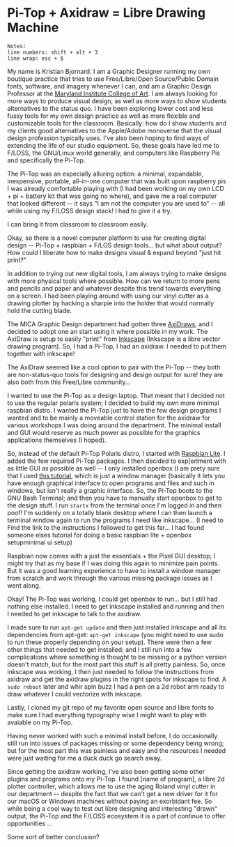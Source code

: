 # Pi-Top + Axidraw = Libre Drawing Machine

```
Notes:
line numbers: shift + alt + 3
line wrap: esc + $
```

My name is Kristian Bjornard. I am a Graphic Designer running my own boutique practice that tries to use Free/Libre/Open Source/Public Domain  fonts, software, and imagery whenever I can, and am a Graphic Design Professor at the [Maryland Institute College of Art](http://www.mica.edu). I am always looking for more ways to produce visual design, as well as more ways to show students alternatives to the status quo. I have been exploring lower cost and less fussy tools for my own design practice as well as more flexible and customizable tools for the classroom. Basically: how do I show students and my clients good alternatives to the Apple/Adobe monoverse that the visual design profession typically uses. I've also been hoping to find ways of extending the life of our studio equipment. So, these goals have led me to F/LOSS, the GNU/Linux world generally, and computers like Raspberry Pis and specifically the Pi-Top.

The Pi-Top was an especially alluring option: a minimal, expandable, inexpensive, portable, all-in-one computer that was built upon raspberry pis I was already comfortable playing with (I had been working on my own LCD + pi + battery kit that was going no where), and gave me a real computer that looked different -- it says "I am not the computer you are used to" -- all while using my F/LOSS design stack! I had to give it a try.

I can bring it from classroom to classroom easily.

Okay, so there is a novel computer platform to use for creating digital design -- Pi-Top + raspbian + F/LOS design tools... but what about output? How could I liberate how to make designs visual & expand beyond "just hit print?"

In addition to trying out new digital tools, I am always trying to make designs with more physical tools where possible. How can we return to more pens and pencils and paper and whatever despite this trend towards everything on a screen. I had been playing around with using our vinyl cutter as a drawing plotter by hacking a sharpie into the holder that would normally hold the cutting blade. 

The MICA Graphic Design department had gotten three [AxiDraws](https://shop.evilmadscientist.com/846), and I decided to adopt one an start using it where possible in my work. The AxiDraw is setup to easily "print" from [Inkscape](https://inkscape.org/) (Inkscape is a libre vector drawing program). So, I had a Pi-Top, I had an axidraw. I needed to put them together with inkscape!

The AxiDraw seemed like a cool option to pair with the Pi-Top -- they both are non-status-quo tools for designing and design output for sure! they are also both from this Free/Libre community...

I wanted to use the Pi-Top as a design laptop. That meant that I decided not to use the regular polaris system; I decided to build my own more minimal raspbian distro. I wanted the Pi-Top just to have the few design programs I wanted and to be mainly a moveable control station for the axidraw for various workshops I was doing around the department. The minimal install and GUI would reserve as much power as possible for the graphics applications themselves (I hoped).

So, instead of the default Pi-Top Polaris distro, I started with [Raspbian Lite](https://www.raspberrypi.org/downloads/raspbian/). I added the few required Pi-Top packages. I then decided to exp[eriment with as little GUI as possible as well -- I only installed openbox (I am prety sure that I used [this tutorial](https://www.raspberrypi.org/forums/viewtopic.php?p=890408), which is just a window manager (basically it lets you have enough graphical interface to open programs and files and such in windows, but isn't really a graphic interface. So, the Pi-Top boots to the GNU Bash Terminal; and then you have to manually start openbox to get to the design stuff. I run `startx` from the terminal once I'm logged in and then poof! I'm suddenly on a totally blank desktop where I can then launch a terminal window again to run the programs I need like inkscape... (I need to Find the link to the instructions I followed to get this far... I had found someone elses tutorial for doing a basic raspbian lite + openbox setupminimal ui setup)

Raspbian now comes with a just the essentials + the Pixel GUI desktop; I might try that as my base if I was doing this again to minimize pain points. But it was a good learning experience to have to install a window manager from scratch and work through the various missing package issues as I went along.

Okay! The Pi-Top was working, I could get openbox to run... but I still had nothing else installed. I need to get inkscape installed and running and then I needed to get inkscape to talk to the axidraw.

I made sure to run `apt-get update` and then just installed inkscape and all its dependencies from apt-get: `apt-get inkscape` (you might need to use sudo to run these properly depending on your setup). There were then a few other things that needed to get installed; and I still run into a few complications where something is thought to be missing or a python version doesn't match, but for the most part this stuff is all pretty painless. So, once inkscape was working, I then just needed to follow the instructions from axidraw and get the axidraw plugins in the right spots for inkscape to find. A `sudo reboot` later and whir spin buzz I had a pen on a 2d robot arm ready to draw whatever I could vectorize with inkscape.

Lastly, I cloned my git repo of my favorite open source and libre fonts to make sure I had everything typography wise I might want to play with avaiable on my Pi-Top.

Having never worked with such a minimal install before, I do occasionally still run into issues of packages missing or some dependency being wrong; but for the most part this was painless and easy and the resources I needed were just waiting for me a duck duck go search away.

Since getting the axidraw working, I've also been getting some other plugins and programs onto my Pi-Top. I found [name of program], a libre 2d plotter controller, which allows me to use the aging Roland vinyl cutter in our department -- despite the fact that we can't get a new driver for it for our macOS or Windows machines without paying an exorbidant fee. So while being a cool way to test out libre designing and interesting "drawn" output, the Pi-Top and the F/LOSS ecosystem it is a part of continue to offer opportunities ...

Some sort of better conclusion?
